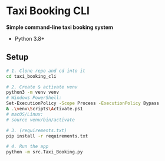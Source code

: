 # Taxi Booking CLI

**Simple command-line taxi booking system**  
- Python 3.8+

## Setup

```bash
# 1. Clone repo and cd into it
cd taxi_booking_cli

# 2. Create & activate venv
python3 -m venv venv
# Windows PowerShell:
Set-ExecutionPolicy -Scope Process -ExecutionPolicy Bypass
& .\venv\Scripts\Activate.ps1
# macOS/Linux:
# source venv/bin/activate

# 3. (requirements.txt)
pip install -r requirements.txt

# 4. Run the app
python -m src.Taxi_Booking.py
```
